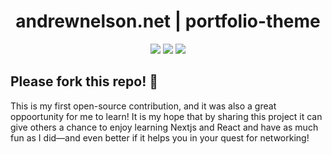 
<div align="center">
  <h1>andrewnelson.net | portfolio-theme</h1>
  <img src="https://vercelbadge.vercel.app/api/atlamors/portfolio-theme">
  <img src="https://therealsujitk-vercel-badge.vercel.app/?app=portfolio-theme-jqe0jhmif-atlamors.vercel.app">
  <img src="https://img.shields.io/github/license/atlamors/portfolio-theme">
</div>

## Please fork this repo! 🦄

This is my first open-source contribution, and it was also a great oppoortunity for me to learn! It is my hope that by sharing this project it can give others a chance to enjoy learning Nextjs and React and have as much fun as I did—and even better if it helps you in your quest for networking!

